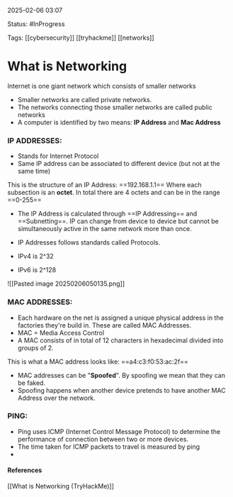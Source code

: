 
2025-02-06 03:07

Status: #InProgress 

Tags: [[cybersecurity]] [[tryhackme]] [[networks]] 

# What is Networking

Internet is one giant network which consists of smaller networks
- Smaller networks are called private networks. 
- The networks connecting those smaller networks are called public networks
- A computer is identified by two means: **IP Address** and **Mac Address**
### IP ADDRESSES:
- Stands for Internet Protocol
- Same IP address can be associated to different device (but not at the same time)

This is the structure of an IP Address:
==192.168.1.1==
Where each subsection is an **octet**. In total there are 4 octets and can be in the range ==0-255==

- The IP Address is calculated through ==IP Addressing== and ==Subnetting==. IP can change from device to device but cannot be simultaneously active in the same network more than once.

- IP Addresses follows standards called Protocols.

- IPv4 is 2^32
- IPv6 is 2^128

![[Pasted image 20250206050135.png]]

### MAC ADDRESSES:

- Each hardware on the net is assigned a unique physical address in the factories they're build in. These are called MAC Addresses.
- MAC = Media Access Control
- A MAC consists of in total of 12 characters in hexadecimal divided into groups of 2.

This is what a MAC address looks like:
==a4:c3:f0:53:ac:2f==


-  MAC addresses can be "**Spoofed**". By spoofing we mean that they can be faked. 
- Spoofing happens when another device pretends to have another MAC Address over the network. 


### PING:

- Ping uses ICMP (Internet Control Message Protocol) to determine the performance of connection between two or more devices.
- The time taken for ICMP packets to travel is measured by ping
- 

#### References
[[What is Networking (TryHackMe)]]